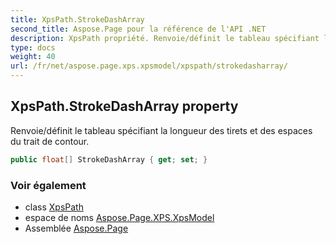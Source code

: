 ```yaml
---
title: XpsPath.StrokeDashArray
second_title: Aspose.Page pour la référence de l'API .NET
description: XpsPath propriété. Renvoie/définit le tableau spécifiant la longueur des tirets et des espaces du trait de contour.
type: docs
weight: 40
url: /fr/net/aspose.page.xps.xpsmodel/xpspath/strokedasharray/
---
```

## XpsPath.StrokeDashArray property

Renvoie/définit le tableau spécifiant la longueur des tirets et des espaces du trait de contour.

```csharp
public float[] StrokeDashArray { get; set; }
```

### Voir également

* class [XpsPath](../)
* espace de noms [Aspose.Page.XPS.XpsModel](../../xpspath/)
* Assemblée [Aspose.Page](../../../)


